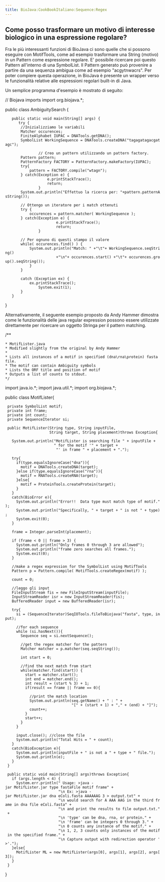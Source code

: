 ```yaml
---
title: BioJava:CookBookItaliano:Sequence:Regex
---
```


Come posso trasformare un motivo di interesse biologico in una espressione regolare?
------------------------------------------------------------------------------------

Fra le più interessanti funzioni di BioJava ci sono quelle che si
possono eseguire con MotifTools, come ad esempio trasformare una String
(motivo) in un Pattern come espressione regolare. E' possibile ricercare
poi questo Pattern all'interno di una SymbolList. Il Pattern generato
può provenire a partire da una sequenza ambigua come ad esempio
"acgytnwacrs". Per poter compiere questa operazione, in BioJava è
presente un wrapper verso le funzionalità relative alle espressioni
regolari built-in di Java.

Un semplice programma d'esempio è mostrato di seguito:

<java> // Biojava imports import org.biojava.\*;

public class AmbiguitySearch {

`   public static void main(String[] args) {`  
`      try {`  
`       //Inizializziamo le variabili`  
`       Matcher occurences;`  
`       FiniteAlphabet IUPAC = DNATools.getDNA();`  
`       SymbolList WorkingSequence = DNATools.createDNA("tagagatagacgatagc");`  
`       `  
`               // Creo un pattern utilizzando un pattern factory.`  
`       Pattern pattern;`  
`       PatternFactory FACTORY = PatternFactory.makeFactory(IUPAC);`  
`       try{`  
`           pattern = FACTORY.compile("wtagn");`  
`       } catch(Exception e) {`  
`                   e.printStackTrace(); `  
`                   return;`  
`               }`  
`       System.out.println("Effettuo la ricerca per: "+pattern.patternAsString());`  
`       `  
`       // Ottengo un iteratore per i match ottenuti`  
`       try {`  
`           occurences = pattern.matcher( WorkingSequence );`  
`       } catch(Exception e) {`  
`                       e.printStackTrace(); `  
`                       return;`  
`               }`

`       // Per ognuno di questi stampo il valore`  
`       while( occurences.find() ) {`  
`           System.out.println("Match: " +"\t"+ WorkingSequence.seqString()`  
`                       +"\n"+ occurences.start() +"\t"+ occurences.group().seqString());`  
`           }`  
`       }`  
`       `  
`       catch (Exception ex) {`  
`           ex.printStackTrace();`  
`               System.exit(1);`  
`       }`  
`   }`

} </java>

Alternativamente, il seguente esempio proposto da Andy Hammer dimostra
come le funzionalità delle java regular expression possono essere
utilizzate direttamente per ricercare un oggetto Stringa per il pattern
matching.

<java> /\*\*

`* MotifLister.java`  
`* Modified slightly from the original by Andy Hammer`  
`*`  
`* Lists all instances of a motif in specified (dna\rna\protein) fasta file.`  
`* The motif can contain Ambiguity symbols`  
`* Lists the ORF title and position of motif`  
`* Outputs a list of counts to stdout.`  
`*/`

import java.io.\*; import java.util.\*; import org.biojava.\*;

public class MotifLister{

` private SymbolList motif;`  
` private int frame;`  
` private int count;`  
` private SequenceIterator si;`

` public MotifLister(String type, String inputFile,`  
`                    String target, String placement)throws Exception{`

`   System.out.println("MotifLister is searching file " + inputFile +`  
`                      " for the motif '" + target +`  
`                       "' in frame " + placement + ".");`

`   try{`  
`     if(type.equalsIgnoreCase("dna")){`  
`       motif = DNATools.createDNA(target);`  
`     }else if(type.equalsIgnoreCase("rna")){`  
`       motif = RNATools.createRNA(target);`  
`     }else{`  
`       motif = ProteinTools.createProtein(target);`  
`     }`  
`   }`  
`   catch(BioError e){`  
`     System.out.println("Error!!  Data type must match type of motif.");`  
`     System.out.println("Specifically, " + target + " is not " + type);`  
`     System.exit(0);`  
`   }`

`   frame = Integer.parseInt(placement);`

`   if (frame < 0 || frame > 3) {`  
`     System.out.println("Only frames 0 through 3 are allowed");`  
`     System.out.println("frame zero searches all frames.");`  
`     System.exit(0);`  
`   }`

`   //make a regex expression for the SymbolList using MotifTools`  
`   Pattern p = Pattern.compile( MotifTools.createRegex(motif) );`

`   count = 0;`

`   //leggo gli input`  
`   FileInputStream fis = new FileInputStream(inputFile);`  
`   InputStreamReader isr = new InputStreamReader(fis);`  
`   BufferedReader input = new BufferedReader(isr);`

`   try{`  
`     si = (SequenceIterator)SeqIOTools.fileToBiojava("fasta", type, input);`

`     //for each sequence`  
`     while (si.hasNext()){`  
`       Sequence seq = si.nextSequence();`

`       //get the regex matcher for the pattern`  
`       Matcher matcher = p.matcher(seq.seqString());`

`       int start = 0;`

`       //find the next match from start`  
`       while(matcher.find(start)) {`  
`         start = matcher.start();`  
`         int end = matcher.end();`  
`         int result = (start % 3) + 1;`  
`         if(result == frame || frame == 0){`

`           //print the match location`  
`           System.out.println(seq.getName() + " : " +`  
`                              "[" + (start + 1) + "," + (end) + "]");`  
`           count++;`  
`         }`  
`         start++;`  
`       }`  
`     }`

`     input.close(); //close the file`  
`     System.out.println("Total Hits = " + count);`  
`   }`  
`   catch(BioException e){`  
`     System.out.println(inputFile + " is not a " + type + " file.");`  
`     System.out.println(e);`  
`   }`  
` }`

` public static void main(String[] args)throws Exception{`  
`   if (args.length < 4) {`  
`     System.err.println(" Usage: >java -jar MotifLister.jar type fastaFile motif frame" +`  
`                        "\n Ex: >java -jar MotifLister.jar dna eColi.fasta AAAAAAG 3 > output.txt" +`  
`                        "\n would search for A AAA AAG in the third frame in dna file eColi.fasta" +`  
`                        "\n and print the results to file output.txt." +`  
`                        "\n 'type' can be dna, rna, or protein." +`  
`                        "\n 'frame' can be integers 0 through 3." +`  
`                        "\n 0 counts any instance of the motif." +`  
`                        "\n 1, 2, 3 counts only instances of the motif in the specified frame." +`  
`                        "\n Capture output with redirection operator '>'.");`  
`   }else{`  
`     MotifLister ML = new MotifLister(args[0], args[1], args[2], args[3]);`  
`   }`  
` }`

} </java>
